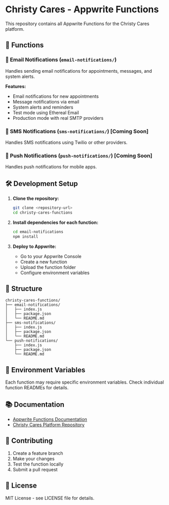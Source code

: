# Christy Cares - Appwrite Functions

This repository contains all Appwrite Functions for the Christy Cares platform.

## 🚀 Functions

### 📧 Email Notifications (`email-notifications/`)
Handles sending email notifications for appointments, messages, and system alerts.

**Features:**
- Email notifications for new appointments
- Message notifications via email
- System alerts and reminders
- Test mode using Ethereal Email
- Production mode with real SMTP providers

### 📱 SMS Notifications (`sms-notifications/`) [Coming Soon]
Handles SMS notifications using Twilio or other providers.

### 🔔 Push Notifications (`push-notifications/`) [Coming Soon]
Handles push notifications for mobile apps.

## 🛠️ Development Setup

1. **Clone the repository:**
   ```bash
   git clone <repository-url>
   cd christy-cares-functions
   ```

2. **Install dependencies for each function:**
   ```bash
   cd email-notifications
   npm install
   ```

3. **Deploy to Appwrite:**
   - Go to your Appwrite Console
   - Create a new function
   - Upload the function folder
   - Configure environment variables

## 📁 Structure

```
christy-cares-functions/
├── email-notifications/
│   ├── index.js
│   ├── package.json
│   └── README.md
├── sms-notifications/
│   ├── index.js
│   ├── package.json
│   └── README.md
└── push-notifications/
    ├── index.js
    ├── package.json
    └── README.md
```

## 🔧 Environment Variables

Each function may require specific environment variables. Check individual function READMEs for details.

## 📚 Documentation

- [Appwrite Functions Documentation](https://appwrite.io/docs/functions)
- [Christy Cares Platform Repository](../caregiver_platform)

## 🤝 Contributing

1. Create a feature branch
2. Make your changes
3. Test the function locally
4. Submit a pull request

## 📄 License

MIT License - see LICENSE file for details.